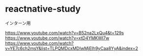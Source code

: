 # reactnative-study
インターン用

https://www.youtube.com/watch?v=B52na2LxQu4&t=129s
https://www.youtube.com/watch?v=xtD4YMKWI7w
https://www.youtube.com/watch?v=YE7c6ch2msY&list=TLPQMDcxMDIwMjEIh9yCaa8YyA&index=2
